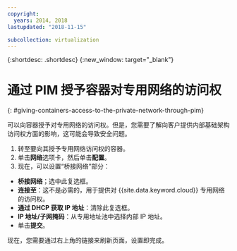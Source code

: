 ```yaml
---
copyright:
  years: 2014, 2018
lastupdated: "2018-11-15"

subcollection: virtualization
---
```

{:shortdesc: .shortdesc}
{:new_window: target="_blank"}

# 通过 PIM 授予容器对专用网络的访问权
{: #giving-containers-access-to-the-private-network-through-pim}

可以向容器授予对专用网络的访问权。但是，您需要了解向客户提供内部基础架构访问权方面的影响，这可能会导致安全问题。

1. 转至要向其授予专用网络访问权的容器。
2. 单击**网络**选项卡，然后单击**配置**。
3. 现在，可以设置“桥接网络”部分：
  * **桥接网络**；选中此复选框。
  * **连接至**：这不是必需的，用于提供对 {{site.data.keyword.cloud}} 专用网络的访问权。
  * **通过 DHCP 获取 IP 地址**：清除此复选框。
  * **IP 地址/子网掩码**：从专用地址池中选择内部 IP 地址。
  * 单击**提交**。

现在，您需要通过右上角的链接来刷新页面，设置即完成。
